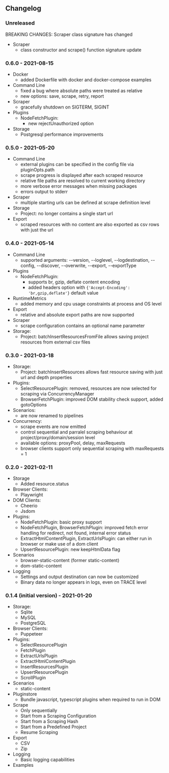 ## Changelog

### Unreleased
BREAKING CHANGES: Scraper class signature has changed

- Scraper
  - class constructor and scrape() function signature update

### 0.6.0 - 2021-08-15
- Docker
  - added Dockerfile with docker and docker-compose examples
- Command Line
  - fixed a bug where absolute paths were treated as relative
  - new options: save, scrape, retry, report
- Scraper
  - gracefully shutdown on SIGTERM, SIGINT
- Plugins
  - NodeFetchPlugin: 
    - new rejectUnauthorized option
- Storage
  - Postgresql performance improvements
### 0.5.0 - 2021-05-20
- Command Line
  - external plugins can be specified in the config file via pluginOpts.path
  - scrape progress is displayed after each scraped resource
  - relative file paths are resolved to current working directory
  - more verbose error messages when missing packages
  - errors output to stderr
- Scraper
  - multiple starting urls can be defined at scrape definition level
- Storage
  - Project: no longer contains a single start url
- Export
  * scraped resources with no content are also exported as csv rows with just the url
### 0.4.0 - 2021-05-14
- Command Line
  - supported arguments: --version, --loglevel, --logdestination, --config, --discover, --overwrite, --export, --exportType
- Plugins
  - NodeFetchPlugin: 
    - supports br, gzip, deflate content encoding
    - added headers option with `{'Accept-Encoding': 'br,gzip,deflate'}` default value
- RuntimeMetrics
  - added memory and cpu usage constraints at process and OS level
- Export
  - relative and absolute export paths are now supported
- Scraper
  - scrape configuration contains an optional name parameter
- Storage:
  - Project: batchInsertResourcesFromFile allows saving project resources from external csv files
### 0.3.0 - 2021-03-18
- Storage:
  - Project: batchInsertResources allows fast resource saving with just url and depth properties
- Plugins:
  - SelectResourcePlugin: removed, resources are now selected for scraping via ConcurrencyManager
  - BrowserFetchPlugin: improved DOM stability check support, added gotoOptions
- Scenarios:
  - are now renamed to pipelines
- Concurrency:
  - scrape events are now emitted
  - control sequential and parralel scraping behaviour at project/proxy/domain/session level
  - available options: proxyPool, delay, maxRequests
  - browser clients support only sequential scraping with maxRequests = 1
  
### 0.2.0 - 2021-02-11
- Storage
  - Added resource.status
- Browser Clients:
  - Playwright
- DOM Clients:
  - Cheerio
  - Jsdom
- Plugins:
  - NodeFetchPlugin: basic proxy support
  - NodeFetchPlugin, BrowserFetchPlugin: improved fetch error handling for redirect, not found, internal error status
  - ExtractHtmlContentPlugin, ExtractUrlsPlugin: can either run in browser or make use of a dom client
  - UpsertResourcePlugin: new keepHtmlData flag
- Scenarios
  - browser-static-content (former static-content)
  - dom-static-content
- Logging
  * Settings and output destination can now be customized
  * Binary data no longer appears in logs, even on TRACE level

### 0.1.4 (initial version) - 2021-01-20
- Storage:
  * Sqlite
  * MySQL
  * PostgreSQL
- Browser Clients:
  * Puppeteer
- Plugins: 
  * SelectResourcePlugin
  * FetchPlugin
  * ExtractUrlsPlugin
  * ExtractHtmlContentPlugin
  * InsertResourcesPlugin
  * UpsertResourcePlugin
  * ScrollPlugin
- Scenarios
  * static-content
- Pluginstore
  * Bundle javascript, typescript plugins when required to run in DOM
- Scrape
  * Only sequentially
  * Start from a Scraping Configuration
  * Start from a Scraping Hash
  * Start from a Predefined Project
  * Resume Scraping
- Export
  * CSV
  * Zip
- Logging
  * Basic logging capabilities
- Examples